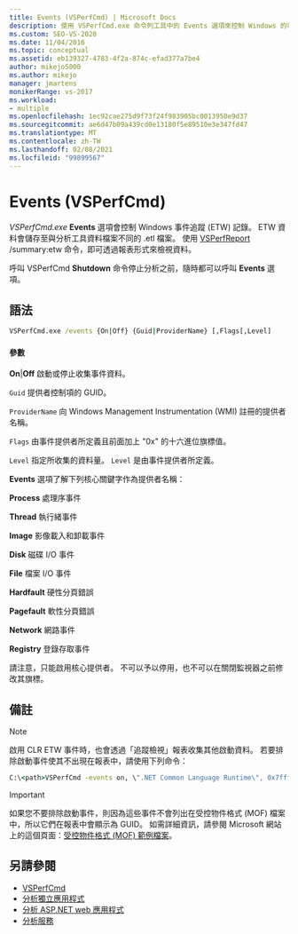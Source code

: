 ```yaml
---
title: Events (VSPerfCmd) | Microsoft Docs
description: 使用 VSPerfCmd.exe 命令列工具中的 Events 選項來控制 Windows 的事件追蹤 (ETW) 記錄。 檢查語法參數。
ms.custom: SEO-VS-2020
ms.date: 11/04/2016
ms.topic: conceptual
ms.assetid: eb139327-4783-4f2a-874c-efad377a7be4
author: mikejo5000
ms.author: mikejo
manager: jmartens
monikerRange: vs-2017
ms.workload:
- multiple
ms.openlocfilehash: 1ec92cae275d9f73f24f983905bc0013950e9d37
ms.sourcegitcommit: ae6d47b09a439cd0e13180f5e89510e3e347fd47
ms.translationtype: MT
ms.contentlocale: zh-TW
ms.lasthandoff: 02/08/2021
ms.locfileid: "99899567"
---
```

# <a name="events-vsperfcmd"></a>Events (VSPerfCmd)
*VSPerfCmd.exe* **Events** 選項會控制 Windows 事件追蹤 (ETW) 記錄。 ETW 資料會儲存至與分析工具資料檔案不同的 .etl 檔案。 使用 [VSPerfReport](../profiling/vsperfreport.md) /summary:etw 命令，即可透過報表形式來檢視資料。

 呼叫 VSPerfCmd **Shutdown** 命令停止分析之前，隨時都可以呼叫 **Events** 選項。

## <a name="syntax"></a>語法

```cmd
VSPerfCmd.exe /events {On|Off} {Guid|ProviderName} [,Flags[,Level]
```

#### <a name="parameters"></a>參數
 **On**&#124;**Off** 啟動或停止收集事件資料。

 `Guid` 提供者控制項的 GUID。

 `ProviderName` 向 Windows Management Instrumentation (WMI) 註冊的提供者名稱。

 `Flags` 由事件提供者所定義且前面加上 "0x" 的十六進位旗標值。

 `Level` 指定所收集的資料量。 `Level` 是由事件提供者所定義。

 **Events** 選項了解下列核心關鍵字作為提供者名稱：

 **Process** 處理序事件

 **Thread** 執行緒事件

 **Image** 影像載入和卸載事件

 **Disk** 磁碟 I/O 事件

 **File** 檔案 I/O 事件

 **Hardfault** 硬性分頁錯誤

 **Pagefault** 軟性分頁錯誤

 **Network** 網路事件

 **Registry** 登錄存取事件

 請注意，只能啟用核心提供者。 不可以予以停用，也不可以在關閉監視器之前修改其旗標。

## <a name="remarks"></a>備註

> [!NOTE]
> 啟用 CLR ETW 事件時，也會透過「追蹤檢視」報表收集其他啟動資料。 若要排除啟動事件使其不出現在報表中，請使用下列命令：

```cmd
C:\<path>VSPerfCmd -events on, \".NET Common Language Runtime\", 0x7fffffff, 5
```

> [!IMPORTANT]
> 如果您不要排除啟動事件，則因為這些事件不會列出在受控物件格式 (MOF) 檔案中，所以它們在報表中會顯示為 GUID。 如需詳細資訊，請參閱 Microsoft 網站上的這個頁面：[受控物件格式 (MOF) 範例檔案](https://msdn.microsoft.com/library/default.aspx)。

## <a name="see-also"></a>另請參閱
- [VSPerfCmd](../profiling/vsperfcmd.md)
- [分析獨立應用程式](../profiling/command-line-profiling-of-stand-alone-applications.md)
- [分析 ASP.NET web 應用程式](../profiling/command-line-profiling-of-aspnet-web-applications.md)
- [分析服務](../profiling/command-line-profiling-of-services.md)
